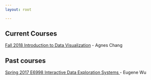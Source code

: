```yaml
---
layout: root

---
```


## Current Courses

[Fall 2018 Introduction to Data Visualization](./2018f_w4995)  - Agnes Chang

## Past courses

[Spring 2017 E6998 Interactive Data Exploration Systems ](./2017s_e6998) - Eugene Wu

